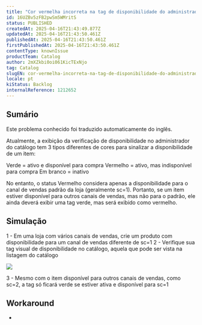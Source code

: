 ```yaml
---
title: "Cor vermelha incorreta na tag de disponibilidade do administrador do catálogo para itens fora de sc=1"
id: 16UZBv5zFB2pwSm5WMritS
status: PUBLISHED
createdAt: 2025-04-16T21:43:49.877Z
updatedAt: 2025-04-16T21:43:50.461Z
publishedAt: 2025-04-16T21:43:50.461Z
firstPublishedAt: 2025-04-16T21:43:50.461Z
contentType: knownIssue
productTeam: Catalog
author: 2mXZkbi0oi061KicTExNjo
tag: Catalog
slugEN: cor-vermelha-incorreta-na-tag-de-disponibilidade-do-administrador-do-catalogo-para-itens-fora-de-sc1
locale: pt
kiStatus: Backlog
internalReference: 1212652
---
```


## Sumário

<div class="alert alert-info">
  <p>Este problema conhecido foi traduzido automaticamente do inglês.</p>
</div>


Atualmente, a exibição da verificação de disponibilidade no administrador do catálogo tem 3 tipos diferentes de cores para sinalizar a disponibilidade de um item:

Verde = ativo e disponível para compra
Vermelho = ativo, mas indisponível para compra
Em branco = inativo

No entanto, o status Vermelho considera apenas a disponibilidade para o canal de vendas padrão da loja (geralmente sc=1). Portanto, se um item estiver disponível para outros canais de vendas, mas não para o padrão, ele ainda deverá exibir uma tag verde, mas será exibido como vermelho.

## Simulação


1 - Em uma loja com vários canais de vendas, crie um produto com disponibilidade para um canal de vendas diferente de sc=1
2 - Verifique sua tag visual de disponibilidade no catálogo, aquela que pode ser vista na listagem do catálogo

 ![](https://vtexhelp.zendesk.com/attachments/token/OpqtMAd4kvj5EW4HUxlAdrBo0/?name=image.png)

3 - Mesmo com o item disponível para outros canais de vendas, como sc=2, a tag só ficará verde se estiver ativa e disponível para sc=1

## Workaround


-





